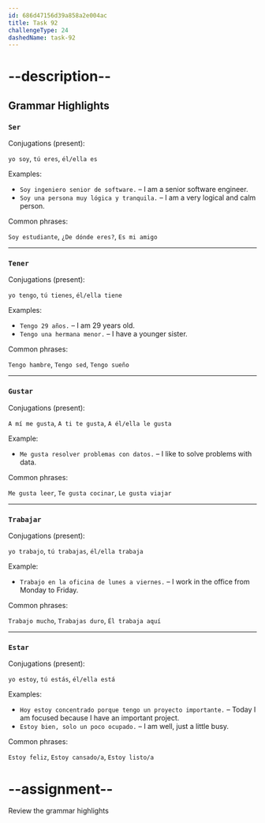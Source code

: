 ```yaml
---
id: 686d47156d39a858a2e004ac
title: Task 92
challengeType: 24
dashedName: task-92
---
```


<!-- GRAMMAR -->

# --description--

## Grammar Highlights

### `Ser`

Conjugations (present):

`yo soy`, `tú eres`, `él/ella es`

Examples:

- `Soy ingeniero senior de software.` – I am a senior software engineer.
- `Soy una persona muy lógica y tranquila.` – I am a very logical and calm person.

Common phrases:

`Soy estudiante`, `¿De dónde eres?`, `Es mi amigo`

---

### `Tener`

Conjugations (present):

`yo tengo`, `tú tienes`, `él/ella tiene`

Examples:

- `Tengo 29 años.` – I am 29 years old.
- `Tengo una hermana menor.` – I have a younger sister.

Common phrases:

`Tengo hambre`, `Tengo sed`, `Tengo sueño`

---

### `Gustar`

Conjugations (present):

`A mí me gusta`, `A ti te gusta`, `A él/ella le gusta`

Example:

- `Me gusta resolver problemas con datos.` – I like to solve problems with data.

Common phrases:

`Me gusta leer`, `Te gusta cocinar`, `Le gusta viajar`

---

### `Trabajar`

Conjugations (present):

`yo trabajo`, `tú trabajas`, `él/ella trabaja`

Example:

- `Trabajo en la oficina de lunes a viernes.` – I work in the office from Monday to Friday.

Common phrases:

`Trabajo mucho`, `Trabajas duro`, `Él trabaja aquí`

---

### `Estar`

Conjugations (present):

`yo estoy`, `tú estás`, `él/ella está`

Examples:

- `Hoy estoy concentrado porque tengo un proyecto importante.` – Today I am focused because I have an important project.
- `Estoy bien, solo un poco ocupado.` – I am well, just a little busy.

Common phrases:

`Estoy feliz`, `Estoy cansado/a`, `Estoy listo/a`

# --assignment--

Review the grammar highlights
